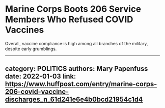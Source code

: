 # Marine Corps Boots 206 Service Members Who Refused COVID Vaccines

Overall, vaccine compliance is high among all branches of the military, despite early grumblings.

---
category: POLITICS
authors: Mary Papenfuss
date: 2022-01-03
link: https://www.huffpost.com/entry/marine-corps-206-covid-vaccine-discharges_n_61d241e6e4b0bcd21954c1d4
---
